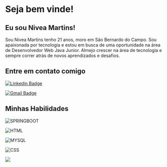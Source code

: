 # Seja bem vinde! 


## Eu sou Nivea Martins! 


Sou Nivea Martins tenho 21 anos, moro em São Bernardo do Campo. Sou apaixonada por tecnologia e estou em busca de uma oportunidade na área de Desenvolvedor Web Java Junior. Almejo crescer na área de tecnologia e sempre correr atrás de novos aprendizados e desafios. 


## Entre em contato comigo 

[![Linkedin Badge](https://img.shields.io/badge/-LinkedIn-blue?style=flat-square&logo=Linkedin&logoColor=white&link=link_do_seu_perfil_no_linkedin)](https://www.linkedin.com/in/nivea-martins-8a4b7b181/) 

[![Gmail Badge](https://img.shields.io/badge/-Gmail-c14438?style=flat-square&logo=Gmail&logoColor=white&link=mailto:seu_email)](mailto:nivanina.martins@gmail.com) 


## Minhas Habilidades  

![SPRINGBOOT](https://img.shields.io/badge/Spring-6DB33F?style=for-the-badge&logo=spring&logoColor=white) 

![HTML](https://img.shields.io/badge/HTML5-E34F26?style=for-the-badge&logo=html5&logoColor=white) 

![MYSQL](https://img.shields.io/badge/MySQL-00000F?style=for-the-badge&logo=mysql&logoColor=white) 

![CSS](https://img.shields.io/badge/CSS3-1572B6?style=for-the-badge&logo=css3&logoColor=white) 

<a href="https://github.com/santosandressa?tab=repositories&q=&type=&language=java&sort=" target="_blank"><img src="https://img.shields.io/badge/Java-ED8B00?style=for-the-badge&logo=java&logoColor=white"></a> 



